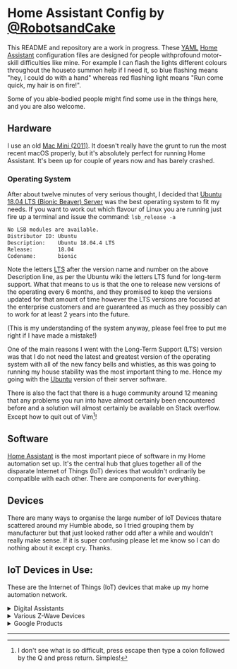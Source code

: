 # Home Assistant Config by [@RobotsandCake](https://github.com/robotsandcake) #

This README and repository are a work in progress. These [YAML](http://yaml.org) [Home Assistant](https://home-assistant.io/) configuration files are designed for people withprofound motor-skill difficulties like mine. For example I can flash the lights different colours throughout the houseto summon help if I need it, so blue flashing means "hey, I could do with a hand" whereas red flashing light means "Run come quick, my hair is on fire!". 

Some of you able-bodied people might find some use in the things here, and you are also welcome.

## Hardware ##

I use an old [Mac Mini (2011)](https://support.apple.com/kb/sp632?locale=en_US). It doesn't really have the grunt to run the most recent macOS properly, but it's absolutely perfect for running Home Assistant. It's been up for couple of years now and has barely crashed.

### Operating System ###

After about twelve minutes of very serious thought, I decided that [Ubuntu 18.04 LTS (Bionic Beaver) Server](http://releases.ubuntu.com/18.04/) was the best operating system to fit my needs. If you want to work out which  flavour of Linux you are running just fire up a terminal and issue the command: `lsb_release -a`

``` bash
No LSB modules are available.
Distributor ID: Ubuntu
Description:    Ubuntu 18.04.4 LTS
Release:        18.04
Codename:       bionic
```

Note the letters [LTS](https://wiki.ubuntu.com/LTS) after the version name and number on the above Description line, as per the Ubuntu wiki the letters LTS fund for long-term support. What that means to us is that the one to release new versions of the operating every 6 months, and they promised to keep the versions updated for that amount of time however the LTS versions are focused at the enterprise customers and are guaranteed as much as they possibly can to work for at least 2 years into the future.

(This is my understanding of the system anyway, please feel free to put me right if I have made a mistake!)

One of the main reasons I went with the Long-Term Support (LTS) version was that I do not need the latest and greatest version of the operating system with all of the new fancy bells and whistles, as this was going to running my house stability was the most important thing to me. Hence my going with the [Ubuntu](https://ubuntu.com/)  version of their server software.

There is also the fact that there is a huge community around 12 meaning that any problems you run into have almost certainly been encountered before and a solution will almost certainly be available on Stack overflow. Except how to quit out of Vim[^vim]!

## Software ##

[Home Assistant](https://home-assistant.io/) is the most important piece of software in my Home automation set up. It's the central hub that glues together all of the disparate Internet of Things (IoT) devices that wouldn't ordinarily be compatible with each other. There are components for everything. 

## Devices ##

There are many ways to organise the large number of IoT Devices thatare scattered around my Humble abode, so I tried grouping them by manufacturer but that just looked rather odd after a while and wouldn't really make sense.  If it is super confusing please let me know so I can do nothing about it except cry.  Thanks.



## IoT Devices in Use: ##

These are the Internet of Things (IoT) devices that make up my home automation network.

<details>
<summary>Digital Assistants</summary> 
* [Google Home](https://store.google.com/gb/product/google_home)
* [Echo Dot Gen 2](http://amzn.to/2hvCexj)
</details>

<details>
<summary>Various Z-Wave Devices</summary>
* [Z-Stick Gen5 Z-Wave Gateway](https://aeotec.com/z-wave-usb-stick/)
* [Z-Wave Plus Aeotec Range Extender 6](https://www.vesternet.com/products/z-wave-plus-aeotec-range-extender-6-uk)
* [FOXX FPZWSSG5UK Project Z-Wave Smart Switch GEN 5, White](https://www.amazon.co.uk/FPZWSSG5UK-Project-Z-Wave-Smart-Switch/dp/B014JS57XI/ref=cm_cr_arp_d_product_top?ie=UTF8)
* [Z-Wave Plus Aeotec Smart Switch 6](https://www.vesternet.com/z-wave-aeon-labs-smart-switch-6-gen5-uk)
* [Fibaro FGMS-001 Motion Sensors](https://www.fibaro.com/en/products/motion-sensor/)
* [Z-Wave Plus Aeotec Door/Window Sensor 6](https://www.vesternet.com/z-wave-aeon-labs-door-window-sensor-6-gen5)
* [Aeotec Door / Window Sensor 7](https://aeotec.com/z-wave-door-window-sensor/)
</details>

<details>
<summary>Google Products</summary> 
* [Google Nest Protect 2nd Generation Smoke + Carbon Monoxide Alarm (Wired), White](https://store.google.com/gb/product/nest_protect_2nd_gen)
* [Chromecast Audio](https://store.google.com/product/chromecast_audio)
* [Google Home Mini](https://store.google.com/product/google_home_mini_first_gen)
</details>


---

[^vim]: I don't see what is so difficult, press escape then type a colon  followed by the Q and press return. Simples!